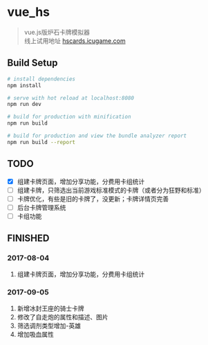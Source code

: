 # vue_hs

> vue.js版炉石卡牌模拟器  
> 线上试用地址 [hscards.icugame.com](http://hscards.icugame.com)

## Build Setup

``` bash
# install dependencies
npm install

# serve with hot reload at localhost:8080
npm run dev

# build for production with minification
npm run build

# build for production and view the bundle analyzer report
npm run build --report
```

## TODO
- [x] 组建卡牌页面，增加分享功能，分费用卡组统计
- [ ] 组建卡牌，只筛选出当前游戏标准模式的卡牌（或者分为狂野和标准）
- [ ] 卡牌优化，有些是旧的卡牌了，没更新；卡牌详情页完善
- [ ] 后台卡牌管理系统
- [ ] 卡组功能
 
## FINISHED
### 2017-08-04
1. 组建卡牌页面，增加分享功能，分费用卡组统计 

### 2017-09-05
1. 新增冰封王座的骑士卡牌
2. 修改了自走炮的属性和描述、图片
3. 筛选调剂类型增加-英雄
4. 增加吸血属性
